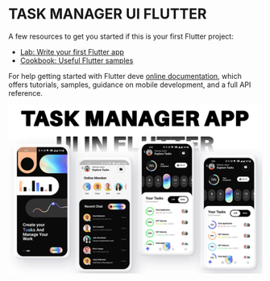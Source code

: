 # TASK MANAGER UI FLUTTER


A few resources to get you started if this is your first Flutter project:

- [Lab: Write your first Flutter app](https://docs.flutter.dev/get-started/codelab)
- [Cookbook: Useful Flutter samples](https://docs.flutter.dev/cookbook)

For help getting started with Flutter deve
[online documentation](https://docs.flutter.dev/), which offers tutorials,
samples, guidance on mobile development, and a full API reference.


 
<p align="center">
<img src="https://raw.githubusercontent.com/dudecoderr/Task-Manager-UI-in-Flutter/master/assets/images/s1.jpg" width="600px">
</p>
  
 
